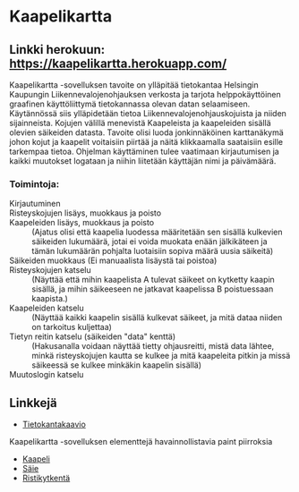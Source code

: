 # Kaapelikartta

## Linkki herokuun: https://kaapelikartta.herokuapp.com/

Kaapelikartta -sovelluksen tavoite on ylläpitää tietokantaa Helsingin Kaupungin
Liikennevalojenohjauksen verkosta ja tarjota helppokäyttöinen graafinen
käyttöliittymä tietokannassa olevan datan selaamiseen.
Käytännössä siis ylläpidetään tietoa Liikennevalojenohjauskojuista ja niiden sijainneista.
Kojujen välillä menevistä Kaapeleista ja kaapeleiden sisällä olevien säikeiden datasta.
Tavoite olisi luoda jonkinnäköinen karttanäkymä johon kojut ja kaapelit voitaisiin piirtää
ja näitä klikkaamalla saataisiin esille tarkempaa tietoa.
Ohjelman käyttäminen tulee vaatimaan kirjautumisen ja kaikki muutokset logataan ja niihin
liitetään käyttäjän nimi ja päivämäärä.
	
### Toimintoja:
<dl>
	<dt>Kirjautuminen</dt>
	<dt>Risteyskojujen lisäys, muokkaus ja poisto</dt>
	<dt>Kaapeleiden lisäys, muokkaus ja poisto</dt>
		<dd>(Ajatus olisi että kaapelia luodessa määritetään sen sisällä kulkevien
		säikeiden lukumäärä, jotai ei voida muokata enään jälkikäteen ja tämän
		lukumäärän pohjalta luotaisiin sopiva määrä uusia säikeitä)</dd>
	<dt>Säikeiden muokkaus (Ei manuaalista lisäystä tai poistoa)</dt>
	<dt>Risteyskojujen katselu</dt>
		<dd>(Näyttää että mihin kaapelista A tulevat säikeet on kytketty kaapin sisällä,
		ja mihin säikeeseen ne jatkavat kaapelissa B poistuessaan kaapista.)</dd>
	<dt>Kaapeleiden katselu</dt>
		<dd>(Näyttää kaikki kaapelin sisällä kulkevat säikeet, ja mitä dataa niiden on tarkoitus
		kuljettaa)</dd>
	<dt>Tietyn reitin katselu (säikeiden "data" kenttä)</dt>
		<dd>(Hakusanalla voidaan näyttää tietty ohjausreitti, mistä data lähtee, minkä risteyskojujen
		kautta se kulkee ja mitä kaapeleita pitkin ja missä säikeessä se kulkee minkäkin kaapelin
			sisällä)</dd>
	<dt>Muutoslogin katselu</dt>
</dl>
	
## Linkkejä

* [Tietokantakaavio](https://raw.githubusercontent.com/KalliMiika/Kaapelikartta/master/Dokumentaatio/Tietokantakaavio.jpg)
<dl>
	<dt>Kaapelikartta -sovelluksen elementtejä havainnollistavia paint piirroksia</dt>
</dl>

 * [Kaapeli](https://raw.githubusercontent.com/KalliMiika/Kaapelikartta/master/Dokumentaatio/Kaapeli.png)
 * [Säie](https://raw.githubusercontent.com/KalliMiika/Kaapelikartta/master/Dokumentaatio/S%C3%A4ie.png)
 * [Ristikytkentä](https://raw.githubusercontent.com/KalliMiika/Kaapelikartta/master/Dokumentaatio/Ristikytkent%C3%A4.png)
